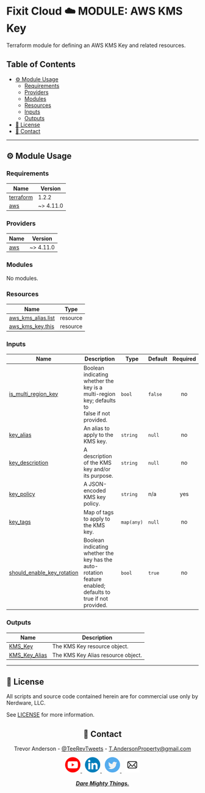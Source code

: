 <h1>Fixit Cloud ☁️ MODULE: AWS KMS Key</h1>

Terraform module for defining an AWS KMS Key and related resources.

<h2>Table of Contents</h2>

- [⚙️ Module Usage](#️-module-usage)
  - [Requirements](#requirements)
  - [Providers](#providers)
  - [Modules](#modules)
  - [Resources](#resources)
  - [Inputs](#inputs)
  - [Outputs](#outputs)
- [📝 License](#-license)
- [💬 Contact](#-contact)

<!-- BEGINNING OF PRE-COMMIT-TERRAFORM DOCS HOOK -->
<!-- prettier-ignore-start -->

---

## ⚙️ Module Usage

### Requirements

| Name                                                                     | Version   |
| ------------------------------------------------------------------------ | --------- |
| <a name="requirement_terraform"></a> [terraform](#requirement_terraform) | 1.2.2     |
| <a name="requirement_aws"></a> [aws](#requirement_aws)                   | ~> 4.11.0 |

### Providers

| Name                                             | Version   |
| ------------------------------------------------ | --------- |
| <a name="provider_aws"></a> [aws](#provider_aws) | ~> 4.11.0 |

### Modules

No modules.

### Resources

| Name                                                                                                        | Type     |
| ----------------------------------------------------------------------------------------------------------- | -------- |
| [aws_kms_alias.list](https://registry.terraform.io/providers/hashicorp/aws/latest/docs/resources/kms_alias) | resource |
| [aws_kms_key.this](https://registry.terraform.io/providers/hashicorp/aws/latest/docs/resources/kms_key)     | resource |

### Inputs

| Name                                                                                                            | Description                                                                                                    | Type       | Default | Required |
| --------------------------------------------------------------------------------------------------------------- | -------------------------------------------------------------------------------------------------------------- | ---------- | ------- | :------: |
| <a name="input_is_multi_region_key"></a> [is_multi_region_key](#input_is_multi_region_key)                      | Boolean indicating whether the key is a multi-region key; defaults to<br>false if not provided.                | `bool`     | `false` |    no    |
| <a name="input_key_alias"></a> [key_alias](#input_key_alias)                                                    | An alias to apply to the KMS key.                                                                              | `string`   | `null`  |    no    |
| <a name="input_key_description"></a> [key_description](#input_key_description)                                  | A description of the KMS key and/or its purpose.                                                               | `string`   | `null`  |    no    |
| <a name="input_key_policy"></a> [key_policy](#input_key_policy)                                                 | A JSON-encoded KMS key policy.                                                                                 | `string`   | n/a     |   yes    |
| <a name="input_key_tags"></a> [key_tags](#input_key_tags)                                                       | Map of tags to apply to the KMS key.                                                                           | `map(any)` | `null`  |    no    |
| <a name="input_should_enable_key_rotation"></a> [should_enable_key_rotation](#input_should_enable_key_rotation) | Boolean indicating whether the key has the auto-rotation feature enabled;<br>defaults to true if not provided. | `bool`     | `true`  |    no    |

### Outputs

| Name                                                                       | Description                        |
| -------------------------------------------------------------------------- | ---------------------------------- |
| <a name="output_KMS_Key"></a> [KMS_Key](#output_KMS_Key)                   | The KMS Key resource object.       |
| <a name="output_KMS_Key_Alias"></a> [KMS_Key_Alias](#output_KMS_Key_Alias) | The KMS Key Alias resource object. |

---

## 📝 License

All scripts and source code contained herein are for commercial use only by Nerdware, LLC.

See [LICENSE](/LICENSE) for more information.

<div align="center" style="margin-top:30px;">

## 💬 Contact

Trevor Anderson - [@TeeRevTweets](https://twitter.com/teerevtweets) - [T.AndersonProperty@gmail.com](mailto:T.AndersonProperty@gmail.com)

  <a href="https://www.youtube.com/channel/UCguSCK_j1obMVXvv-DUS3ng">
    <img src="https://github.com/trevor-anderson/trevor-anderson/blob/main/assets/YouTube_icon_circle.svg" height="40" />
  </a>
  &nbsp;
  <a href="https://www.linkedin.com/in/trevor-anderson-3a3b0392/">
    <img src="https://github.com/trevor-anderson/trevor-anderson/blob/main/assets/LinkedIn_icon_circle.svg" height="40" />
  </a>
  &nbsp;
  <a href="https://twitter.com/TeeRevTweets">
    <img src="https://github.com/trevor-anderson/trevor-anderson/blob/main/assets/Twitter_icon_circle.svg" height="40" />
  </a>
  &nbsp;
  <a href="mailto:T.AndersonProperty@gmail.com">
    <img src="https://github.com/trevor-anderson/trevor-anderson/blob/main/assets/email_icon_circle.svg" height="40" />
  </a>
  <br><br>

  <a href="https://daremightythings.co/">
    <strong><i>Dare Mighty Things.</i></strong>
  </a>

</div>
<!-- prettier-ignore-end -->
<!-- END OF PRE-COMMIT-TERRAFORM DOCS HOOK -->
